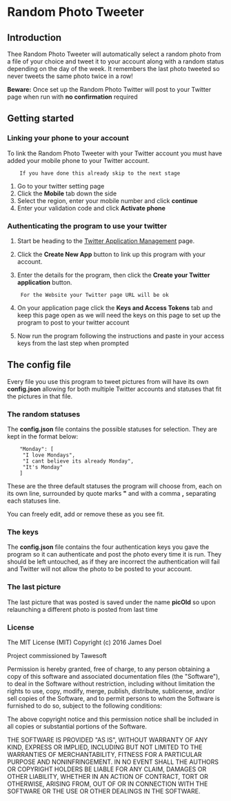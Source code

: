 # Random Photo Tweeter

## Introduction
Thee Random Photo Tweeter will automatically select a random photo from a file  of your choice and tweet it to your account along with a random status depending on the day of the week. It remembers the last photo tweeted so never tweets the same photo twice in a row! 

**Beware:** Once set up the Random Photo Twitter will post to your Twitter page when run with **no confirmation** required

## Getting started
### Linking your phone to your account
To link the Random Photo Tweeter with your Twitter account you must have added your mobile phone to your Twitter account. 

		If you have done this already skip to the next stage
	
1. Go to your twitter setting page
2. Click the **Mobile** tab down the side
3. Select the region, enter your mobile number and click **continue**
4. Enter your validation code and click **Activate phone**

### Authenticating the program to use your twitter
<a name="auth"></a>
1. Start be heading to the [Twitter Application Management](https://apps.twitter.com/) page.
2. Click the **Create New App** button to link up this program with your account.
3. Enter the details for the program, then click the **Create your Twitter application** button.
				
		For the Website your Twitter page URL will be ok
4. On your application page click the **Keys and Access Tokens** tab and keep this page open as we will need the keys on this page to set up the program to post to your twitter account

5. Now run the program following the instructions and paste in your access keys from the last step when prompted

## The config file
Every file you use this program to tweet pictures from will have its own **config.json** allowing for both multiple Twitter accounts and statuses that fit the pictures in that file.

### The random statuses
The **config.json** file contains the possible statuses for selection. They are kept in the format below:

		"Monday": [
         "I love Mondays",
         "I cant believe its already Monday",
         "It's Monday"
      	]

These are the three default statuses the program will choose from, each on its own line, surrounded by quote marks **"** and with a comma **,**  separating each statuses line. 

You can freely edit, add or remove these as you see fit.

### The keys
The **config.json** file contains the four authentication keys you gave the program so it can authenticate and post the photo every time it is run. They should be left untouched, as if they are incorrect the authentication will fail and Twitter will not allow the photo to be posted to your account.

### The last picture
The last picture that was posted is saved under the name **picOld** so upon relaunching a different photo is posted from last time

### License		
The MIT License (MIT)
Copyright (c) 2016 James Doel

Project commissioned by Tawesoft 

Permission is hereby granted, free of charge, to any person obtaining a copy of this software and associated documentation files (the "Software"), to deal in the Software without restriction, including without limitation the rights to use, copy, modify, merge, publish, distribute, sublicense, and/or sell copies of the Software, and to permit persons to whom the Software is furnished to do so, subject to the following conditions:

The above copyright notice and this permission notice shall be included in all copies or substantial portions of the Software.

THE SOFTWARE IS PROVIDED "AS IS", WITHOUT WARRANTY OF ANY KIND, EXPRESS OR IMPLIED, INCLUDING BUT NOT LIMITED TO THE WARRANTIES OF MERCHANTABILITY, FITNESS FOR A PARTICULAR PURPOSE AND NONINFRINGEMENT. IN NO EVENT SHALL THE AUTHORS OR COPYRIGHT HOLDERS BE LIABLE FOR ANY CLAIM, DAMAGES OR OTHER LIABILITY, WHETHER IN AN ACTION OF CONTRACT, TORT OR OTHERWISE, ARISING FROM, OUT OF OR IN CONNECTION WITH THE SOFTWARE OR THE USE OR OTHER DEALINGS IN THE SOFTWARE.
